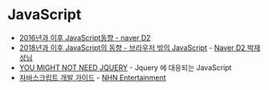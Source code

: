 # JavaScript

- [2016년과 이후 JavaScript동향 - naver D2](http://d2.naver.com/helloworld/3618177)
- [2018년과 이후 JavaScript의 동향 - 브라우저 밖의 JavaScript](https://d2.naver.com/helloworld/5644368) - [Naver D2 박재성님](https://d2.naver.com/search?keyword=%EB%B0%95%EC%9E%AC%EC%84%B1)
- [YOU MIGHT NOT NEED JQUERY](http://youmightnotneedjquery.com/) - Jquery 에 대응되는 JavaScript 
- [자바스크립트 개발 가이드](https://github.com/nhnent/fe.javascript/wiki) - [NHN Entertainment](https://github.com/nhnent)

